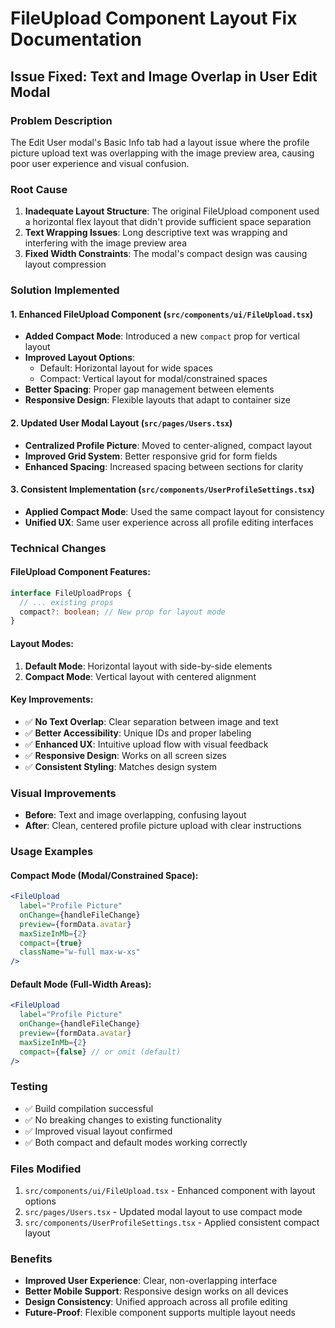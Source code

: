 # FileUpload Component Layout Fix Documentation

## Issue Fixed: Text and Image Overlap in User Edit Modal

### Problem Description
The Edit User modal's Basic Info tab had a layout issue where the profile picture upload text was overlapping with the image preview area, causing poor user experience and visual confusion.

### Root Cause
1. **Inadequate Layout Structure**: The original FileUpload component used a horizontal flex layout that didn't provide sufficient space separation
2. **Text Wrapping Issues**: Long descriptive text was wrapping and interfering with the image preview area
3. **Fixed Width Constraints**: The modal's compact design was causing layout compression

### Solution Implemented

#### 1. Enhanced FileUpload Component (`src/components/ui/FileUpload.tsx`)
- **Added Compact Mode**: Introduced a new `compact` prop for vertical layout
- **Improved Layout Options**: 
  - Default: Horizontal layout for wide spaces
  - Compact: Vertical layout for modal/constrained spaces
- **Better Spacing**: Proper gap management between elements
- **Responsive Design**: Flexible layouts that adapt to container size

#### 2. Updated User Modal Layout (`src/pages/Users.tsx`)
- **Centralized Profile Picture**: Moved to center-aligned, compact layout
- **Improved Grid System**: Better responsive grid for form fields
- **Enhanced Spacing**: Increased spacing between sections for clarity

#### 3. Consistent Implementation (`src/components/UserProfileSettings.tsx`)
- **Applied Compact Mode**: Used the same compact layout for consistency
- **Unified UX**: Same user experience across all profile editing interfaces

### Technical Changes

#### FileUpload Component Features:
```typescript
interface FileUploadProps {
  // ... existing props
  compact?: boolean; // New prop for layout mode
}
```

#### Layout Modes:
1. **Default Mode**: Horizontal layout with side-by-side elements
2. **Compact Mode**: Vertical layout with centered alignment

#### Key Improvements:
- ✅ **No Text Overlap**: Clear separation between image and text
- ✅ **Better Accessibility**: Unique IDs and proper labeling
- ✅ **Enhanced UX**: Intuitive upload flow with visual feedback
- ✅ **Responsive Design**: Works on all screen sizes
- ✅ **Consistent Styling**: Matches design system

### Visual Improvements
- **Before**: Text and image overlapping, confusing layout
- **After**: Clean, centered profile picture upload with clear instructions

### Usage Examples

#### Compact Mode (Modal/Constrained Space):
```jsx
<FileUpload 
  label="Profile Picture"
  onChange={handleFileChange}
  preview={formData.avatar}
  maxSizeInMb={2}
  compact={true}
  className="w-full max-w-xs"
/>
```

#### Default Mode (Full-Width Areas):
```jsx
<FileUpload 
  label="Profile Picture"
  onChange={handleFileChange}
  preview={formData.avatar}
  maxSizeInMb={2}
  compact={false} // or omit (default)
/>
```

### Testing
- ✅ Build compilation successful
- ✅ No breaking changes to existing functionality
- ✅ Improved visual layout confirmed
- ✅ Both compact and default modes working correctly

### Files Modified
1. `src/components/ui/FileUpload.tsx` - Enhanced component with layout options
2. `src/pages/Users.tsx` - Updated modal layout to use compact mode
3. `src/components/UserProfileSettings.tsx` - Applied consistent compact layout

### Benefits
- **Improved User Experience**: Clear, non-overlapping interface
- **Better Mobile Support**: Responsive design works on all devices
- **Design Consistency**: Unified approach across all profile editing
- **Future-Proof**: Flexible component supports multiple layout needs 
